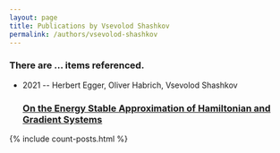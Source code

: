 ```yaml
---
layout: page
title: Publications by Vsevolod Shashkov
permalink: /authors/vsevolod-shashkov
---
```


<h3 id="number-posts">There are ... items referenced.</h3>
<ul class="post-list">
<li><span class='post-meta'>2021 -- Herbert Egger, Oliver Habrich, Vsevolod Shashkov</span><h3><a class='post-link' href="{{ site.baseurl }}/on-the-energy-stable-approximation-of-hamiltonian-and-gradient-systems">On the Energy Stable Approximation of Hamiltonian and Gradient Systems</a></h3></li>

</ul>
{% include count-posts.html %}
